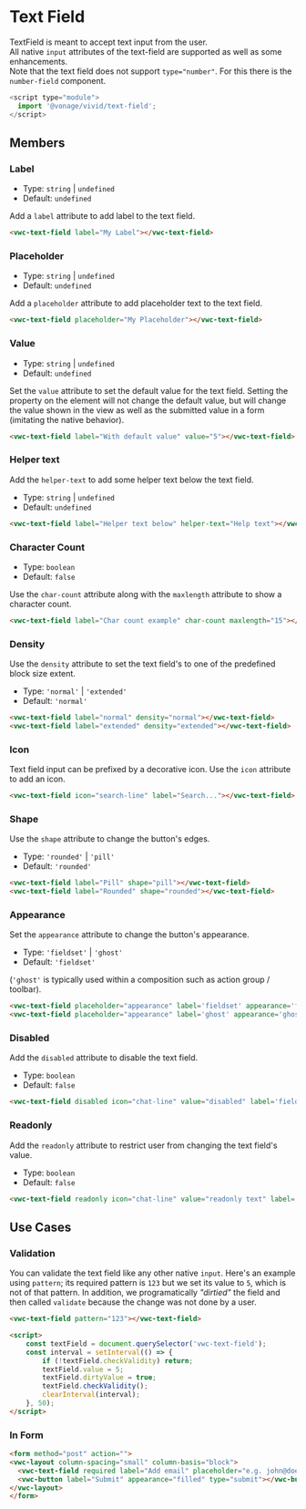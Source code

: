 # Text Field

TextField is meant to accept text input from the user.  
All native `input` attributes of the text-field are supported as well as some enhancements.  
Note that the text field does not support `type="number"`. For this there is the `number-field` component.

```js
<script type="module">
  import '@vonage/vivid/text-field';
</script>
```

## Members

### Label

- Type: `string` | `undefined`
- Default: `undefined`

Add a `label` attribute to add label to the text field.

```html preview
<vwc-text-field label="My Label"></vwc-text-field>
```

### Placeholder

- Type: `string` | `undefined`
- Default: `undefined`

Add a `placeholder` attribute to add placeholder text to the text field.

```html preview
<vwc-text-field placeholder="My Placeholder"></vwc-text-field>
```

### Value

- Type: `string` | `undefined`
- Default: `undefined`

Set the `value` attribute to set the default value for the text field. Setting the property on the element will not change the default value, but will change the value shown in the view as well as the submitted value in a form (imitating the native behavior).

```html preview
<vwc-text-field label="With default value" value="5"></vwc-text-field>
```

### Helper text

Add the `helper-text` to add some helper text below the text field.

- Type: `string` | `undefined`
- Default: `undefined`

```html preview
<vwc-text-field label="Helper text below" helper-text="Help text"></vwc-text-field>
```

### Character Count

- Type: `boolean`
- Default: `false`

Use the `char-count` attribute along with the `maxlength` attribute to show a character count.

```html preview
<vwc-text-field label="Char count example" char-count maxlength="15"></vwc-text-field>
```

### Density

Use the `density` attribute to set the text field's to one of the predefined block size extent.

- Type: `'normal'` | `'extended'`
- Default: `'normal'`

```html preview blocks
<vwc-text-field label="normal" density="normal"></vwc-text-field>
<vwc-text-field label="extended" density="extended"></vwc-text-field>
```

### Icon

Text field input can be prefixed by a decorative icon.
Use the `icon` attribute to add an icon.

```html preview
<vwc-text-field icon="search-line" label="Search..."></vwc-text-field>
```

### Shape

Use the `shape` attribute to change the button's edges.

- Type: `'rounded'` | `'pill'`
- Default: `'rounded'`

```html preview blocks
<vwc-text-field label="Pill" shape="pill"></vwc-text-field>
<vwc-text-field label="Rounded" shape="rounded"></vwc-text-field>
```

### Appearance

Set the `appearance` attribute to change the button's appearance.

- Type: `'fieldset'` | `'ghost'`
- Default: `'fieldset'`

(`'ghost'` is typically used within a composition such as action group / toolbar).

```html preview blocks
<vwc-text-field placeholder="appearance" label='fieldset' appearance='fieldset'></vwc-text-field>
<vwc-text-field placeholder="appearance" label='ghost' appearance='ghost'></vwc-text-field>
```

### Disabled

Add the `disabled` attribute to disable the text field.

- Type: `boolean`
- Default: `false`

```html preview blocks
<vwc-text-field disabled icon="chat-line" value="disabled" label='fieldset' appearance='fieldset'></vwc-text-field>
```

### Readonly

Add the `readonly` attribute to restrict user from changing the text field's value.

- Type: `boolean`
- Default: `false`

```html preview blocks
<vwc-text-field readonly icon="chat-line" value="readonly text" label='fieldset' appearance='fieldset'></vwc-text-field>
```

## Use Cases

### Validation

You can validate the text field like any other native `input`.
Here's an example using `pattern`; its required pattern is `123` but we set its value to `5`, which is not of that pattern.
In addition, we programatically *"dirtied"* the field and then called `validate` because the change was not done by a user.

```html preview
<vwc-text-field pattern="123"></vwc-text-field>

<script>
    const textField = document.querySelector('vwc-text-field');
    const interval = setInterval(() => {
        if (!textField.checkValidity) return;  
        textField.value = 5;
        textField.dirtyValue = true;
        textField.checkValidity();
        clearInterval(interval);
    }, 50);
</script>
```

### In Form

```html preview
<form method="post" action="">
<vwc-layout column-spacing="small" column-basis="block">
  <vwc-text-field required label="Add email" placeholder="e.g. john@doe.dev" type="email" name="email" autocomplete="email" icon="search" maxlength="30" char-count style="justify-self: flex-start;"></vwc-text-field>
  <vwc-button label="Submit" appearance="filled" type="submit"></vwc-button>
</vwc-layout>
</form>
```
